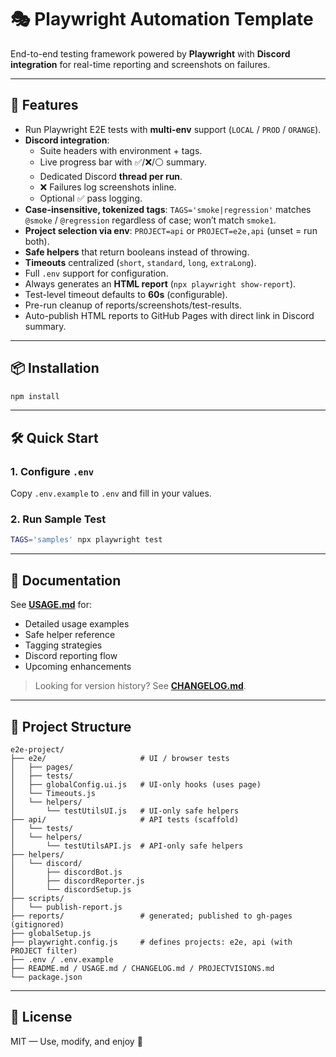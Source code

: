 # 🎭 Playwright Automation Template

End-to-end testing framework powered by **Playwright** with **Discord integration** for real-time reporting and screenshots on failures.

---

## 🚀 Features

- Run Playwright E2E tests with **multi-env** support (`LOCAL` / `PROD` / `ORANGE`).
- **Discord integration**:
  - Suite headers with environment + tags.
  - Live progress bar with ✅/❌/⚪ summary.
  - Dedicated Discord **thread per run**.
  - ❌ Failures log screenshots inline.
  - Optional ✅ pass logging.
- **Case-insensitive, tokenized tags**: `TAGS='smoke|regression'` matches `@smoke` / `@regression` regardless of case; won’t match `smoke1`.
- **Project selection via env**: `PROJECT=api` or `PROJECT=e2e,api` (unset = run both).
- **Safe helpers** that return booleans instead of throwing.
- **Timeouts** centralized (`short`, `standard`, `long`, `extraLong`).
- Full `.env` support for configuration.
- Always generates an **HTML report** (`npx playwright show-report`).
- Test-level timeout defaults to **60s** (configurable).
- Pre-run cleanup of reports/screenshots/test-results.
- Auto-publish HTML reports to GitHub Pages with direct link in Discord summary.

---

## 📦 Installation

```bash
npm install
```

---

## 🛠 Quick Start

### 1. Configure `.env`
Copy `.env.example` to `.env` and fill in your values.


### 2. Run Sample Test

```bash
TAGS='samples' npx playwright test
```
---

## 📘 Documentation

See **[USAGE.md](./USAGE.md)** for:

- Detailed usage examples
- Safe helper reference
- Tagging strategies
- Discord reporting flow
- Upcoming enhancements

> Looking for version history? See **[CHANGELOG.md](./CHANGELOG.md)**.

---

## 🧩 Project Structure

```
e2e-project/
├── e2e/                     # UI / browser tests
│   ├── pages/
│   ├── tests/
│   ├── globalConfig.ui.js   # UI-only hooks (uses page)
│   └── Timeouts.js
│   └── helpers/
│       └── testUtilsUI.js   # UI-only safe helpers
├── api/                     # API tests (scaffold)
│   └── tests/
│   └── helpers/
│       └── testUtilsAPI.js  # API-only safe helpers
├── helpers/
│   └── discord/
│       ├── discordBot.js
│       ├── discordReporter.js
│       └── discordSetup.js
├── scripts/
│   └── publish-report.js
├── reports/                 # generated; published to gh-pages (gitignored)
├── globalSetup.js
├── playwright.config.js     # defines projects: e2e, api (with PROJECT filter)
├── .env / .env.example
├── README.md / USAGE.md / CHANGELOG.md / PROJECTVISIONS.md
└── package.json
```

---

## 📄 License

MIT — Use, modify, and enjoy 🚀
